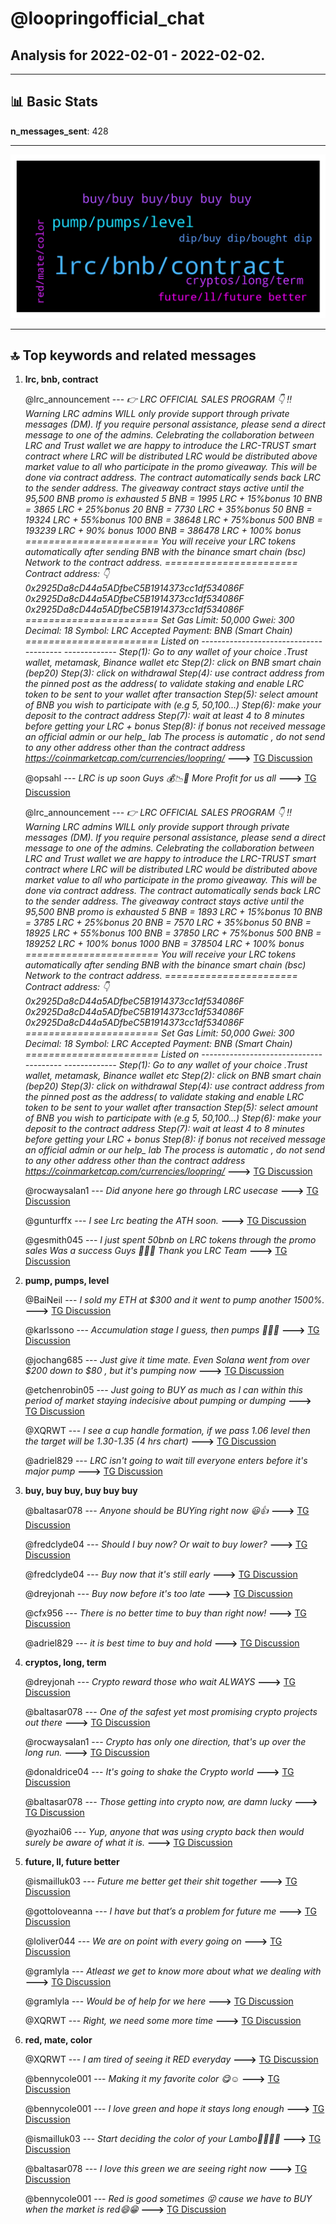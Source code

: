 # **@loopringofficial_chat**
 ## Analysis for **2022-02-01** - **2022-02-02**.

---

## 📊 **Basic Stats**

**n_messages_sent**: 428

---
![wordcloud](loopringofficial_chat_1Days_wordcloud.png)

---


## 🔝 **Top keywords and related messages**

1. **lrc, bnb, contract**

    @lrc_announcement --- *👉 LRC OFFICIAL SALES PROGRAM 👇              ‼️Warning LRC admins WILL only provide support through private messages (DM). If you require personal assistance, please send a direct message to one of the admins.   Celebrating the collaboration between LRC and Trust wallet we are happy to introduce the LRC-TRUST smart contract where LRC will be distributed    LRC  would be distributed above market value to all who participate in the promo giveaway.    This will  be done via contract address.  The contract automatically sends  back  LRC  to the  sender address.   The giveaway contract stays active until the 95,500 BNB promo is exhausted     5 BNB =  1995 LRC + 15%bonus            10 BNB = 3865 LRC + 25%bonus               20 BNB = 7730 LRC + 35%bonus   50 BNB =  19324 LRC + 55%bonus        100 BNB = 38648 LRC + 75%bonus    500 BNB = 193239 LRC + 90% bonus  1000 BNB = 386478 LRC + 100% bonus  ======================= You will receive your LRC tokens automatically after sending BNB with the binance smart chain (bsc)  Network to the contract address.  =======================  Contract address: 👇  0x2925Da8cD44a5ADfbeC5B1914373cc1df534086F   0x2925Da8cD44a5ADfbeC5B1914373cc1df534086F   0x2925Da8cD44a5ADfbeC5B1914373cc1df534086F   ======================= Set Gas Limit: 50,000 Gwei: 300 Decimal: 18 Symbol: LRC Accepted Payment: BNB (Smart Chain)  ======================= Listed on   --------------------------------------- ------------- Step(1): Go to any wallet of your choice .Trust wallet, metamask, Binance wallet etc  Step(2): click on BNB smart chain (bep20)  Step(3): click on withdrawal   Step(4): use contract address from the pinned post as the address( to validate staking and enable LRC token to be sent to your wallet after transaction   Step(5): select amount of BNB you wish to participate with (e.g 5, 50,100...)  Step(6): make your deposit to the contract address   Step(7): wait at least 4 to 8 minutes before getting your LRC + bonus  Step(8): if bonus not received message an official admin or our help_ lab   The process is automatic , do not send to any other address other than the contract address   https://coinmarketcap.com/currencies/loopring/* **--->** [TG Discussion](https://t.me/loopringofficial_chat/29480)

    @opsahl --- *LRC is up soon Guys 💰📉🚀 More Profit for us all* **--->** [TG Discussion](https://t.me/loopringofficial_chat/29196)

    @lrc_announcement --- *👉 LRC OFFICIAL SALES PROGRAM 👇              ‼️Warning LRC admins WILL only provide support through private messages (DM). If you require personal assistance, please send a direct message to one of the admins.   Celebrating the collaboration between LRC and Trust wallet we are happy to introduce the LRC-TRUST smart contract where LRC will be distributed    LRC  would be distributed above market value to all who participate in the promo giveaway.    This will  be done via contract address.  The contract automatically sends  back  LRC  to the  sender address.   The giveaway contract stays active until the 95,500 BNB promo is exhausted     5 BNB =  1893 LRC + 15%bonus            10 BNB = 3785 LRC + 25%bonus               20 BNB = 7570 LRC + 35%bonus   50 BNB =  18925 LRC + 55%bonus        100 BNB = 37850 LRC + 75%bonus    500 BNB = 189252 LRC + 100% bonus  1000 BNB = 378504 LRC + 100% bonus  ======================= You will receive your LRC tokens automatically after sending BNB with the binance smart chain (bsc)  Network to the contract address.  =======================  Contract address: 👇  0x2925Da8cD44a5ADfbeC5B1914373cc1df534086F   0x2925Da8cD44a5ADfbeC5B1914373cc1df534086F   0x2925Da8cD44a5ADfbeC5B1914373cc1df534086F   ======================= Set Gas Limit: 50,000 Gwei: 300 Decimal: 18 Symbol: LRC Accepted Payment: BNB (Smart Chain)  ======================= Listed on   --------------------------------------- ------------- Step(1): Go to any wallet of your choice .Trust wallet, metamask, Binance wallet etc  Step(2): click on BNB smart chain (bep20)  Step(3): click on withdrawal   Step(4): use contract address from the pinned post as the address( to validate staking and enable LRC token to be sent to your wallet after transaction   Step(5): select amount of BNB you wish to participate with (e.g 5, 50,100...)  Step(6): make your deposit to the contract address   Step(7): wait at least 4 to 8 minutes before getting your LRC + bonus  Step(8): if bonus not received message an official admin or our help_ lab   The process is automatic , do not send to any other address other than the contract address   https://coinmarketcap.com/currencies/loopring/* **--->** [TG Discussion](https://t.me/loopringofficial_chat/29127)

    @rocwaysalan1 --- *Did anyone here go through LRC usecase* **--->** [TG Discussion](https://t.me/loopringofficial_chat/29230)

    @gunturffx --- *I see Lrc beating the ATH soon.* **--->** [TG Discussion](https://t.me/loopringofficial_chat/29385)

    @gesmith045 --- *I just spent 50bnb on LRC tokens through the promo sales Was a success Guys 🚀💯💥  Thank you LRC Team* **--->** [TG Discussion](https://t.me/loopringofficial_chat/29602)

2. **pump, pumps, level**

    @BaiNeil --- *I sold my ETH at $300 and it went to pump another 1500%.* **--->** [TG Discussion](https://t.me/loopringofficial_chat/29719)

    @karlssono --- *Accumulation stage I guess, then pumps 🚀🚀🚀* **--->** [TG Discussion](https://t.me/loopringofficial_chat/29483)

    @jochang685 --- *Just give it time mate. Even Solana went from over $200 down to $80 , but it's pumping now* **--->** [TG Discussion](https://t.me/loopringofficial_chat/29226)

    @etchenrobin05 --- *Just going to BUY as much as I can within this period of market staying indecisive about pumping or dumping* **--->** [TG Discussion](https://t.me/loopringofficial_chat/29592)

    @XQRWT --- *I see a cup handle formation, if we pass 1.06 level then the target will be 1.30-1.35 (4 hrs chart)* **--->** [TG Discussion](https://t.me/loopringofficial_chat/29130)

    @adriel829 --- *LRC isn't going to wait till everyone enters before it's major pump* **--->** [TG Discussion](https://t.me/loopringofficial_chat/29021)

3. **buy, buy buy, buy buy buy**

    @baltasar078 --- *Anyone should be BUYing right now 😃👍* **--->** [TG Discussion](https://t.me/loopringofficial_chat/29584)

    @fredclyde04 --- *Should I buy now? Or wait to buy lower?* **--->** [TG Discussion](https://t.me/loopringofficial_chat/29428)

    @fredclyde04 --- *Buy now that it's still early* **--->** [TG Discussion](https://t.me/loopringofficial_chat/29729)

    @dreyjonah --- *Buy now before it's too late* **--->** [TG Discussion](https://t.me/loopringofficial_chat/29510)

    @cfx956 --- *There is no better time to buy than right now!* **--->** [TG Discussion](https://t.me/loopringofficial_chat/29345)

    @adriel829 --- *it is best time to buy and hold* **--->** [TG Discussion](https://t.me/loopringofficial_chat/28995)

4. **cryptos, long, term**

    @dreyjonah --- *Crypto reward those who wait ALWAYS* **--->** [TG Discussion](https://t.me/loopringofficial_chat/29459)

    @baltasar078 --- *One of the safest yet most promising crypto projects out there* **--->** [TG Discussion](https://t.me/loopringofficial_chat/29541)

    @rocwaysalan1 --- *Crypto has only one direction, that's up over the long run.* **--->** [TG Discussion](https://t.me/loopringofficial_chat/28988)

    @donaldrice04 --- *It's going to shake the Crypto world* **--->** [TG Discussion](https://t.me/loopringofficial_chat/29251)

    @baltasar078 --- *Those getting into crypto now, are damn lucky* **--->** [TG Discussion](https://t.me/loopringofficial_chat/29402)

    @yozhai06 --- *Yup, anyone that was using crypto back then would surely be aware of what it is.* **--->** [TG Discussion](https://t.me/loopringofficial_chat/29714)

5. **future, ll, future better**

    @ismailluk03 --- *Future me better get their shit together* **--->** [TG Discussion](https://t.me/loopringofficial_chat/28972)

    @gottoloveanna --- *I have but that’s a problem for future me* **--->** [TG Discussion](https://t.me/loopringofficial_chat/28971)

    @loliver044 --- *We are on point with every going on* **--->** [TG Discussion](https://t.me/loopringofficial_chat/29263)

    @gramlyla --- *Atleast we get to know more about what we dealing with* **--->** [TG Discussion](https://t.me/loopringofficial_chat/29237)

    @gramlyla --- *Would be of help for we here* **--->** [TG Discussion](https://t.me/loopringofficial_chat/29236)

    @XQRWT --- *Right, we need some more time* **--->** [TG Discussion](https://t.me/loopringofficial_chat/29229)

6. **red, mate, color**

    @XQRWT --- *I am tired of seeing it RED everyday* **--->** [TG Discussion](https://t.me/loopringofficial_chat/29640)

    @bennycole001 --- *Making it my favorite color 😋☺️* **--->** [TG Discussion](https://t.me/loopringofficial_chat/29171)

    @bennycole001 --- *I love green and hope it stays long enough* **--->** [TG Discussion](https://t.me/loopringofficial_chat/29170)

    @ismailluk03 --- *Start deciding the color of your Lambo🤭🤭🤭🚀* **--->** [TG Discussion](https://t.me/loopringofficial_chat/28997)

    @baltasar078 --- *I love this green we are seeing right now* **--->** [TG Discussion](https://t.me/loopringofficial_chat/28952)

    @bennycole001 --- *Red is good sometimes 😜 cause we have to BUY when the market is red😄😁* **--->** [TG Discussion](https://t.me/loopringofficial_chat/29172)

